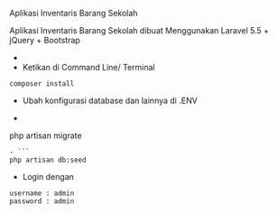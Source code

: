Aplikasi Inventaris Barang Sekolah 

Aplikasi Inventaris Barang Sekolah dibuat Menggunakan Laravel 5.5 + jQuery + Bootstrap

- 
- Ketikan di Command Line/ Terminal
```
composer install
```
- Ubah konfigurasi database dan lainnya di .ENV
- ```
php artisan migrate
```
- ```
php artisan db:seed
```
- Login dengan
```
username : admin
password : admin
```